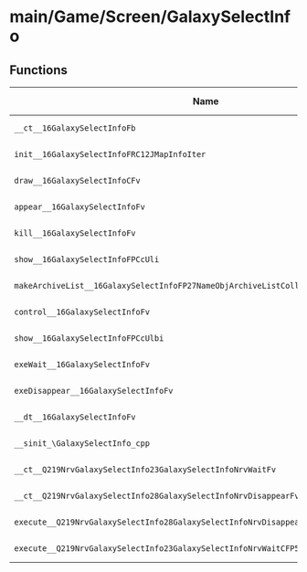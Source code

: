 # main/Game/Screen/GalaxySelectInfo

## Functions

| Name | Address | Match % |
|------|---------|---------|
| `__ct__16GalaxySelectInfoFb` | `0x803616C0` | :x: (0.0%) |
| `init__16GalaxySelectInfoFRC12JMapInfoIter` | `0x8036174C` | :x: (0.0%) |
| `draw__16GalaxySelectInfoCFv` | `0x803617F4` | :x: (0.0%) |
| `appear__16GalaxySelectInfoFv` | `0x80361838` | :x: (0.0%) |
| `kill__16GalaxySelectInfoFv` | `0x80361880` | :x: (0.0%) |
| `show__16GalaxySelectInfoFPCcUli` | `0x803618C4` | :x: (0.0%) |
| `makeArchiveList__16GalaxySelectInfoFP27NameObjArchiveListCollectorRC12JMapInfoIter` | `0x803618D0` | :x: (0.0%) |
| `control__16GalaxySelectInfoFv` | `0x80361928` | :x: (0.0%) |
| `show__16GalaxySelectInfoFPCcUlbi` | `0x803619BC` | :x: (0.0%) |
| `exeWait__16GalaxySelectInfoFv` | `0x80361A8C` | :x: (0.0%) |
| `exeDisappear__16GalaxySelectInfoFv` | `0x80361AD4` | :x: (0.0%) |
| `__dt__16GalaxySelectInfoFv` | `0x80361AF8` | :x: (0.0%) |
| `__sinit_\GalaxySelectInfo_cpp` | `0x80361B54` | :x: (0.0%) |
| `__ct__Q219NrvGalaxySelectInfo23GalaxySelectInfoNrvWaitFv` | `0x80361B80` | :x: (0.0%) |
| `__ct__Q219NrvGalaxySelectInfo28GalaxySelectInfoNrvDisappearFv` | `0x80361B90` | :x: (0.0%) |
| `execute__Q219NrvGalaxySelectInfo28GalaxySelectInfoNrvDisappearCFP5Spine` | `0x80361BA0` | :x: (0.0%) |
| `execute__Q219NrvGalaxySelectInfo23GalaxySelectInfoNrvWaitCFP5Spine` | `0x80361BA8` | :x: (0.0%) |